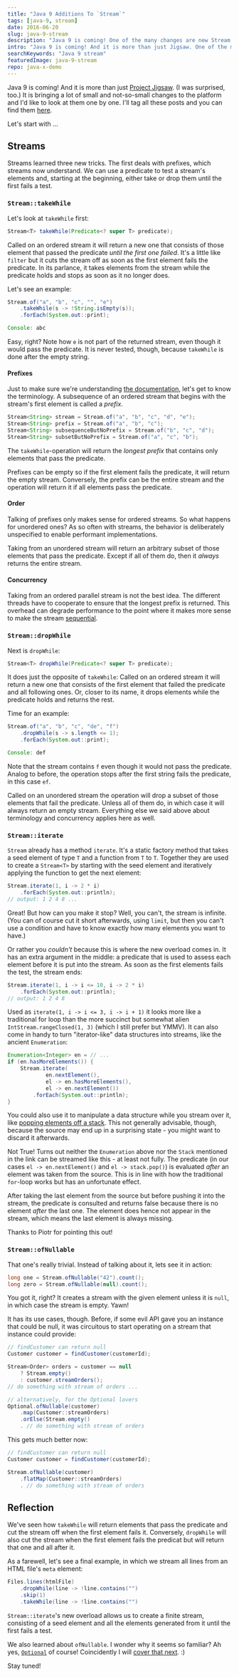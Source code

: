 ```yaml
---
title: "Java 9 Additions To `Stream`"
tags: [java-9, stream]
date: 2016-06-20
slug: java-9-stream
description: "Java 9 is coming! One of the many changes are new Stream methods: `takeWhile`, `dropWhile`, and `ofNullable`. For more fun with streams!"
intro: "Java 9 is coming! And it is more than just Jigsaw. One of the many changes are new Stream methods: `takeWhile`, `dropWhile`, and `ofNullable`. For more fun with streams!"
searchKeywords: "Java 9 stream"
featuredImage: java-9-stream
repo: java-x-demo
---
```


Java 9 is coming!
And it is more than just [Project Jigsaw](tag:project-jigsaw).
(I was surprised, too.) It is bringing a lot of small and not-so-small changes to the platform and I'd like to look at them one by one.
I'll tag all these posts and you can find them [here](tag:java-9).

Let's start with ...

## Streams

Streams learned three new tricks.
The first deals with prefixes, which streams now understand.
We can use a predicate to test a stream's elements and, starting at the beginning, either take or drop them until the first fails a test.

### `Stream::takeWhile`

Let's look at `takeWhile` first:

```java
Stream<T> takeWhile(Predicate<? super T> predicate);
```

Called on an ordered stream it will return a new one that consists of those element that passed the predicate *until the first one failed*.
It's a little like `filter` but it cuts the stream off as soon as the first element fails the predicate.
In its parlance, it takes elements from the stream while the predicate holds and stops as soon as it no longer does.

Let's see an example:

```java
Stream.of("a", "b", "c", "", "e")
	.takeWhile(s -> !String.isEmpty(s));
	.forEach(System.out::print);

Console: abc
```

Easy, right?
Note how `e` is not part of the returned stream, even though it would pass the predicate.
It is never tested, though, because `takeWhile` is done after the empty string.

#### Prefixes

Just to make sure we're understanding [the documentation](http://download.java.net/java/jdk9/docs/api/java/util/stream/Stream.html#takeWhile-java.util.function.Predicate-), let's get to know the terminology.
A subsequence of an ordered stream that begins with the stream's first element is called a *prefix*.

```java
Stream<String> stream = Stream.of("a", "b", "c", "d", "e");
Stream<String> prefix = Stream.of("a", "b", "c");
Stream<String> subsequenceButNoPrefix = Stream.of("b", "c", "d");
Stream<String> subsetButNoPrefix = Stream.of("a", "c", "b");
```

The `takeWhile`-operation will return the *longest prefix* that contains only elements that pass the predicate.

Prefixes can be empty so if the first element fails the predicate, it will return the empty stream.
Conversely, the prefix can be the entire stream and the operation will return it if all elements pass the predicate.

#### Order

Talking of prefixes only makes sense for ordered streams.
So what happens for unordered ones?
As so often with streams, the behavior is deliberately unspecified to enable performant implementations.

Taking from an unordered stream will return an arbitrary subset of those elements that pass the predicate.
Except if all of them do, then it *always* returns the entire stream.

#### Concurrency

Taking from an ordered parallel stream is not the best idea.
The different threads have to cooperate to ensure that the longest prefix is returned.
This overhead can degrade performance to the point where it makes more sense to make the stream [sequential](http://download.java.net/java/jdk9/docs/api/java/util/stream/BaseStream.html#sequential--).

### `Stream::dropWhile`

Next is `dropWhile`:

```java
Stream<T> dropWhile(Predicate<? super T> predicate);
```

It does just the opposite of `takeWhile`: Called on an ordered stream it will return a new one that consists of the first element that failed the predicate and all following ones.
Or, closer to its name, it drops elements while the predicate holds and returns the rest.

Time for an example:

```java
Stream.of("a", "b", "c", "de", "f")
	.dropWhile(s -> s.length <= 1);
	.forEach(System.out::print);

Console: def
```

Note that the stream contains `f` even though it would not pass the predicate.
Analog to before, the operation stops after the first string fails the predicate, in this case `ef`.

Called on an unordered stream the operation will drop a subset of those elements that fail the predicate.
Unless all of them do, in which case it will always return an empty stream.
Everything else we said above about terminology and concurrency applies here as well.

### `Stream::iterate`

`Stream` already has a method `iterate`.
It's a static factory method that takes a seed element of type `T` and a function from `T` to `T`.
Together they are used to create a `Stream<T>` by starting with the seed element and iteratively applying the function to get the next element:

```java
Stream.iterate(1, i -> 2 * i)
	.forEach(System.out::println);
// output: 1 2 4 8 ...
```

Great!
But how can you make it stop?
Well, you can't, the stream is infinite.
(You can of course cut it short afterwards, using `limit`, but then you can't use a condition and have to know exactly how many elements you want to have.)

Or rather you *couldn't* because this is where the new overload comes in.
It has an extra argument in the middle: a predicate that is used to assess each element before it is put into the stream.
As soon as the first elements fails the test, the stream ends:

```java
Stream.iterate(1, i -> i <= 10, i -> 2 * i)
	.forEach(System.out::println);
// output: 1 2 4 8
```

Used as `iterate(1, i -> i <= 3, i -> i + 1)` it looks more like a traditional for loop than the more succinct but somewhat alien `IntStream.rangeClosed(1, 3)` (which I still prefer but YMMV).
It can also come in handy to turn "iterator-like" data structures into streams, like the ancient `Enumeration`:

```java
Enumeration<Integer> en = // ...
if (en.hasMoreElements()) {
	Stream.iterate(
			en.nextElement(),
			el -> en.hasMoreElements(),
			el -> en.nextElement())
		.forEach(System.out::println);
}
```

You could also use it to manipulate a data structure while you stream over it, like [popping elements off a stack](http://stackoverflow.com/q/38159906/2525313).
This not generally advisable, though, because the source may end up in a surprising state - you might want to discard it afterwards.

<admonition type="note">

Not True!
Turns out neither the `Enumeration` above nor the `Stack` mentioned in the link can be streamed like this - at least not fully.
The predicate (in our cases `el -> en.nextElement()` and `el -> stack.pop()`) is evaluated *after* an element was taken from the source.
This is in line with how the traditional `for`-loop works but has an unfortunate effect.

After taking the last element from the source but before pushing it into the stream, the predicate is consulted and returns false because there is no element *after* the last one.
The element does hence not appear in the stream, which means the last element is always missing.

Thanks to Piotr for pointing this out!

</admonition>

### `Stream::ofNullable`

That one's really trivial.
Instead of talking about it, lets see it in action:

```java
long one = Stream.ofNullable("42").count();
long zero = Stream.ofNullable(null).count();
```

You got it, right?
It creates a stream with the given element unless it is `null`, in which case the stream is empty.
Yawn!

It has its use cases, though.
Before, if some evil API gave you an instance that could be null, it was circuitous to start operating on a stream that instance could provide:

```java
// findCustomer can return null
Customer customer = findCustomer(customerId);

Stream<Order> orders = customer == null
	? Stream.empty()
	: customer.streamOrders();
// do something with stream of orders ...

// alternatively, for the Optional lovers
Optional.ofNullable(customer)
	.map(Customer::streamOrders)
	.orElse(Stream.empty()
	. // do something with stream of orders
```

This gets much better now:

```java
// findCustomer can return null
Customer customer = findCustomer(customerId);

Stream.ofNullable(customer)
	.flatMap(Customer::streamOrders)
	. // do something with stream of orders
```

## Reflection

We've seen how `takeWhile` will return elements that pass the predicate and cut the stream off when the first element fails it.
Conversely, `dropWhile` will also cut the stream when the first element fails the predicat but will return that one and all after it.

As a farewell, let's see a final example, in which we stream all lines from an HTML file's `meta` element:

```java
Files.lines(htmlFile)
	.dropWhile(line -> !line.contains("")
	.skip(1)
	.takeWhile(line -> !line.contains("")
```

`Stream::iterate`'s new overload allows us to create a finite stream, consisting of a seed element and all the elements generated from it until the first fails a test.

We also learned about `ofNullable`.
I wonder why it seems so familiar?
Ah yes, [`Optional`](tag:optional) of course!
Coincidently I will [cover that next](java-9-optional).
:)

Stay tuned!
